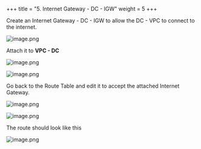 +++
title = "5. Internet Gateway - DC - IGW"
weight = 5
+++


Create an Internet Gateway - DC - IGW to allow the DC - VPC to connect to the internet.


![image.png](/images/004-iv-setup-vpc-dc-resources/18-833933-image.png)


Attach it to **VPC - DC**


![image.png](/images/004-iv-setup-vpc-dc-resources/18-988941-image.png)


![image.png](/images/004-iv-setup-vpc-dc-resources/18-403150-image.png)


Go back to the Route Table and edit it to accept the attached Internet Gateway.


![image.png](/images/004-iv-setup-vpc-dc-resources/18-616332-image.png)


![image.png](/images/004-iv-setup-vpc-dc-resources/18-964183-image.png)


The route should look like this


![image.png](/images/004-iv-setup-vpc-dc-resources/18-254048-image.png)



